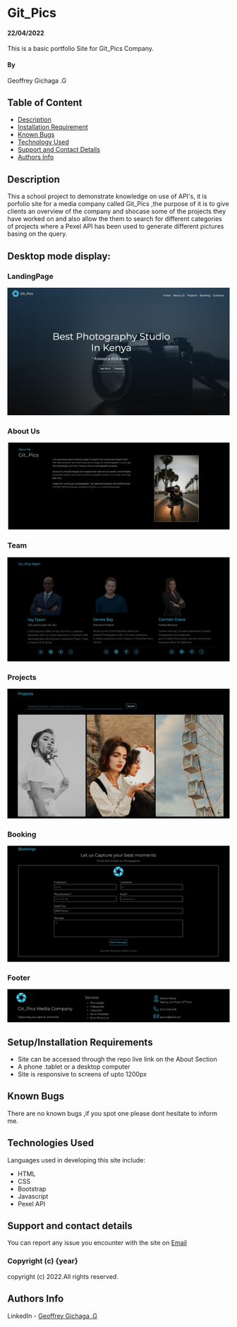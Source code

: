 





# Git_Pics
#### 22/04/2022
This is a basic portfolio Site for Git_Pics Company.
#### By 
Geoffrey Gichaga .G

## Table of Content

+ [Description](#description)
+ [Installation Requirement](#Installation)
+ [Known Bugs](#Known-Bugs)
+ [Technology Used](#technology-used)
+ [Support and Contact Details](#Support-and-contact-details)
+ [Authors Info](#authors-Info)

## Description
This a school project to demonstrate knowledge on use of API's, it is porfolio site for a media company called Git_Pics ,the purpose of it is to give clients an overview of the company and shocase some of the projects they have worked on and also allow the them to search for different categories of projects where a Pexel API has been used to generate different pictures basing on the query.






## Desktop mode display:
### LandingPage
![intro](./images/sc1.png)
### About Us 
![About us & Services](./images/sc2.png)
### Team 
![team](./images/sc3.png)
### Projects 
![Projects](./images/sc4.png)
### Booking 
![Booking](./images/sc5.png)
### Footer 
![footer](./images/sc6.png)









 

## Setup/Installation Requirements
* Site can be accessed through the repo live link on the About Section
* A phone .tablet or a desktop computer
* Site is responsive to screens of upto 1200px


## Known Bugs
There are no known bugs ,if you spot one please dont hesitate to inform me.
## Technologies Used
Languages used in developing this site include:
* HTML 
* CSS
* Bootstrap
* Javascript
* Pexel API


## Support and contact details
You can report any issue you encounter with the site on [Email](geoffrey.githinji@student.moringaschool.com)


### Copyright (c) {year}
copyright (c) 2022.All rights reserved.


## Authors Info
LinkedIn - [Geoffrey Gichaga .G](https://www.linkedin.com/in/geoffrey-gichaga-234318ba/)

